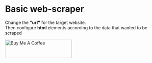 # Basic web-scraper

Change the **"url"** for the target website.\
Then configure **html** elements according to the data that wanted to be scraped

<a href="https://www.buymeacoffee.com/rokanc" target="_blank"><img src="https://cdn.buymeacoffee.com/buttons/v2/default-yellow.png" alt="Buy Me A Coffee" style="height: 60px !important;width: 217px !important;" ></a>
